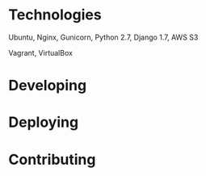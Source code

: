 # Technologies

Ubuntu, Nginx, Gunicorn, Python 2.7, Django 1.7, AWS S3

Vagrant, VirtualBox

# Developing

# Deploying

# Contributing